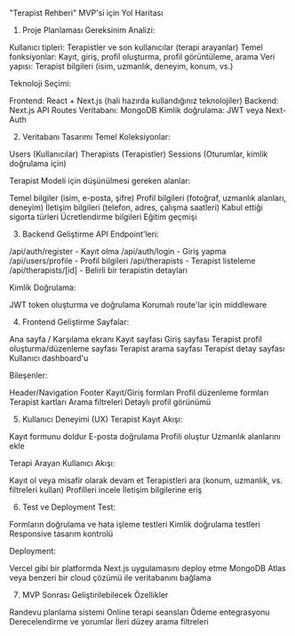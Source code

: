 "Terapist Rehberi" MVP'si için Yol Haritası
1. Proje Planlaması
Gereksinim Analizi:

Kullanıcı tipleri: Terapistler ve son kullanıcılar (terapi arayanlar)
Temel fonksiyonlar: Kayıt, giriş, profil oluşturma, profil görüntüleme, arama
Veri yapısı: Terapist bilgileri (isim, uzmanlık, deneyim, konum, vs.)

Teknoloji Seçimi:

Frontend: React + Next.js (hali hazırda kullandığınız teknolojiler)
Backend: Next.js API Routes
Veritabanı: MongoDB
Kimlik doğrulama: JWT veya Next-Auth

2. Veritabanı Tasarımı
Temel Koleksiyonlar:

Users (Kullanıcılar)
Therapists (Terapistler)
Sessions (Oturumlar, kimlik doğrulama için)

Terapist Modeli için düşünülmesi gereken alanlar:

Temel bilgiler (isim, e-posta, şifre)
Profil bilgileri (fotoğraf, uzmanlık alanları, deneyim)
İletişim bilgileri (telefon, adres, çalışma saatleri)
Kabul ettiği sigorta türleri
Ücretlendirme bilgileri
Eğitim geçmişi

3. Backend Geliştirme
API Endpoint'leri:

/api/auth/register - Kayıt olma
/api/auth/login - Giriş yapma
/api/users/profile - Profil bilgileri
/api/therapists - Terapist listeleme
/api/therapists/[id] - Belirli bir terapistin detayları

Kimlik Doğrulama:

JWT token oluşturma ve doğrulama
Korumalı route'lar için middleware

4. Frontend Geliştirme
Sayfalar:

Ana sayfa / Karşılama ekranı
Kayıt sayfası
Giriş sayfası
Terapist profil oluşturma/düzenleme sayfası
Terapist arama sayfası
Terapist detay sayfası
Kullanıcı dashboard'u

Bileşenler:

Header/Navigation
Footer
Kayıt/Giriş formları
Profil düzenleme formları
Terapist kartları
Arama filtreleri
Detaylı profil görünümü

5. Kullanıcı Deneyimi (UX)
Terapist Kayıt Akışı:

Kayıt formunu doldur
E-posta doğrulama
Profili oluştur
Uzmanlık alanlarını ekle

Terapi Arayan Kullanıcı Akışı:

Kayıt ol veya misafir olarak devam et
Terapistleri ara (konum, uzmanlık, vs. filtreleri kullan)
Profilleri incele
İletişim bilgilerine eriş

6. Test ve Deployment
Test:

Formların doğrulama ve hata işleme testleri
Kimlik doğrulama testleri
Responsive tasarım kontrolü

Deployment:

Vercel gibi bir platformda Next.js uygulamasını deploy etme
MongoDB Atlas veya benzeri bir cloud çözümü ile veritabanını bağlama

7. MVP Sonrası Geliştirilebilecek Özellikler

Randevu planlama sistemi
Online terapi seansları
Ödeme entegrasyonu
Derecelendirme ve yorumlar
İleri düzey arama filtreleri